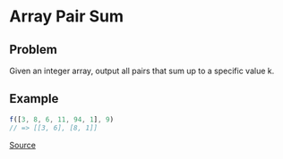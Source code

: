 # Array Pair Sum

## Problem

Given an integer array, output all pairs that sum up to a specific value k.

## Example
```javascript
f([3, 8, 6, 11, 94, 1], 9)
// => [[3, 6], [8, 1]] 
```

[Source](http://www.ardendertat.com/2011/09/17/programming-interview-questions-1-array-pair-sum/)
